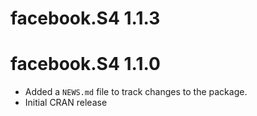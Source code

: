 # facebook.S4 1.1.3

# facebook.S4 1.1.0

* Added a `NEWS.md` file to track changes to the package.
* Initial CRAN release



